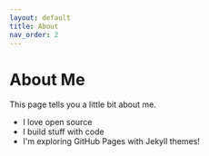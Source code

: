 ```yaml
---
layout: default
title: About
nav_order: 2
---
```


# About Me

This page tells you a little bit about me.

- I love open source
- I build stuff with code
- I'm exploring GitHub Pages with Jekyll themes!
